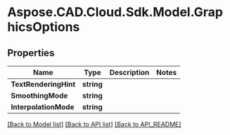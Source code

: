 # Aspose.CAD.Cloud.Sdk.Model.GraphicsOptions
## Properties

Name | Type | Description | Notes
------------ | ------------- | ------------- | -------------
**TextRenderingHint** | **string** |  | 
**SmoothingMode** | **string** |  | 
**InterpolationMode** | **string** |  | 

[[Back to Model list]](API_README.md#documentation-for-models) [[Back to API list]](API_README.md#documentation-for-api-endpoints) [[Back to API_README]](API_README.md)

